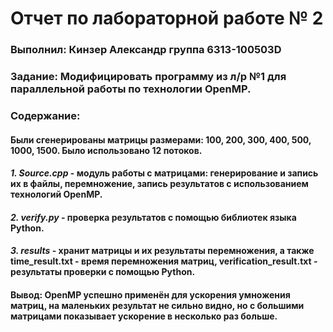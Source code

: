 # Отчет по лабораторной работе № 2
### Выполнил: Кинзер Александр группа 6313-100503D
### **Задание:** Модифицировать программу из л/р №1 для параллельной работы по технологии OpenMP.

### **Содержание:**
#### Были сгенерированы матрицы размерами: 100, 200, 300, 400, 500, 1000, 1500. Было использовано 12 потоков.
#### *1. Source.cpp* - модуль работы с матрицами: генерирование и запись их в файлы, перемножение, запись результатов с использованием технологий OpenMP.
#### *2. verify.py* - проверка результатов с помощью библиотек языка Python.
#### *3. results* - хранит матрицы и их результаты перемножения, а также time_result.txt - время перемножения матриц, verification_result.txt - результаты проверки с помощью Python.
#### Вывод: OpenMP успешно применён для ускорения умножения матриц, на маленьких результат не сильно видно, но с большими матрицами показывает ускорение в несколько раз больше.